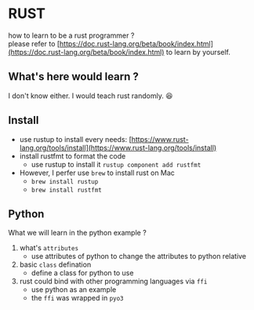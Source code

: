 # RUST
how to learn to be a rust programmer ?    
please refer to [https://doc.rust-lang.org/beta/book/index.html](https://doc.rust-lang.org/beta/book/index.html) to learn by yourself.

## What's here would learn ?
I don't know either. I would teach rust randomly. 😆

## Install
* use rustup to install every needs: [https://www.rust-lang.org/tools/install](https://www.rust-lang.org/tools/install)
* install rustfmt to format the code
  * use rustup to install it `rustup component add rustfmt`
* However, I perfer use `brew` to install rust on Mac
  * `brew install rustup`
  * `brew install rustfmt`

## Python
What we will learn in the python example ?
1. what's `attributes`
    * use attributes of python to change the attributes to python relative
2. basic `class` defination
    * define a class for python to use
3. rust could bind with other programming languages via `ffi`
    * use python as an example
	* the `ffi` was wrapped in `pyo3`

